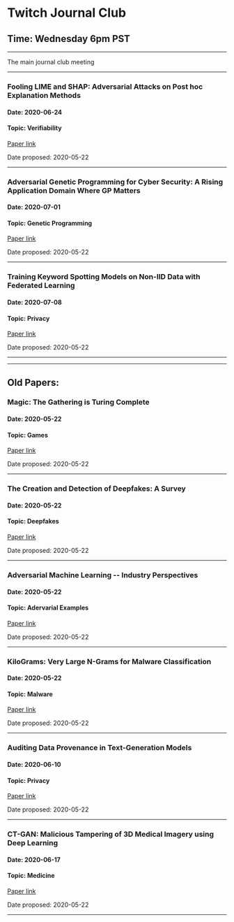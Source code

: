 # Twitch Journal Club
## Time: Wednesday 6pm PST

________

The main journal club meeting

****
### Fooling LIME and SHAP: Adversarial Attacks on Post hoc Explanation Methods
#### Date: 2020-06-24
#### Topic: Verifiability
[Paper link](https://arxiv.org/abs/1911.02508)

Date proposed: 2020-05-22

****

### Adversarial Genetic Programming for Cyber Security: A Rising Application Domain Where GP Matters
#### Date: 2020-07-01
#### Topic: Genetic Programming
[Paper link](https://arxiv.org/abs/2004.04647)

Date proposed: 2020-05-22

****

### Training Keyword Spotting Models on Non-IID Data with Federated Learning
#### Date: 2020-07-08
#### Topic: Privacy
[Paper link](https://arxiv.org/abs/2005.10406)

Date proposed: 2020-05-22

****


****************

## Old Papers:

### Magic: The Gathering is Turing Complete
#### Date: 2020-05-22
#### Topic: Games
[Paper link](https://arxiv.org/abs/1904.09828)

Date proposed: 2020-05-22

****

### The Creation and Detection of Deepfakes: A Survey
#### Date: 2020-05-22
#### Topic: Deepfakes
[Paper link](https://arxiv.org/abs/2004.11138)

Date proposed: 2020-05-22

****

### Adversarial Machine Learning -- Industry Perspectives
#### Date: 2020-05-22
#### Topic: Adervarial Examples
[Paper link](https://arxiv.org/abs/2002.05646)

Date proposed: 2020-05-22

****

### KiloGrams: Very Large N-Grams for Malware Classification
#### Date: 2020-05-22
#### Topic: Malware
[Paper link](https://arxiv.org/abs/1908.00200)

Date proposed: 2020-05-22

****

### Auditing Data Provenance in Text-Generation Models
#### Date: 2020-06-10
#### Topic: Privacy
[Paper link](https://arxiv.org/abs/1811.00513)

Date proposed: 2020-05-22

****

### CT-GAN: Malicious Tampering of 3D Medical Imagery using Deep Learning
#### Date: 2020-06-17
#### Topic: Medicine
[Paper link](https://arxiv.org/abs/1901.03597)

Date proposed: 2020-05-22

****


